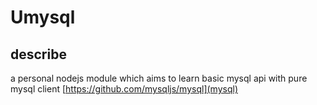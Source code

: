 # Umysql

## describe

a personal nodejs module which aims to learn basic mysql api with pure mysql client [https://github.com/mysqljs/mysql](mysql)